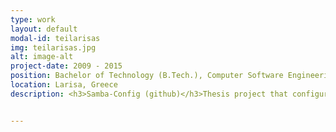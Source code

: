 ```yaml
---
type: work
layout: default
modal-id: teilarisas
img: teilarisas.jpg
alt: image-alt
project-date: 2009 - 2015
position: Bachelor of Technology (B.Tech.), Computer Software Engineering
location: Larisa, Greece
description: <h3>Samba-Config (github)</h3>Thesis project that configures Samba trhough a GUI for linux which supports GTK+ <h3>Business Search Engine</h3>An HTML site that uses mySQL to search/add businesses, using register and login users and with multiple templates. <h3>Get Donysos</h3>Notifications about new grades updates from the personal platform. <h3>Tabluex Prover Parser</h3>Parse a logical formula using predefined symbols.


---
```

